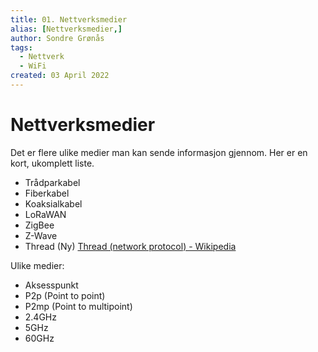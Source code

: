 ```yaml
---
title: 01. Nettverksmedier
alias: [Nettverksmedier,]
author: Sondre Grønås
tags:
  - Nettverk
  - WiFi
created: 03 April 2022
---
```

# Nettverksmedier
Det er flere ulike medier man kan sende informasjon gjennom. Her er en kort, ukomplett liste.

- Trådparkabel
- Fiberkabel
- Koaksialkabel
- LoRaWAN
- ZigBee
- Z-Wave
- Thread (Ny) [Thread (network protocol) - Wikipedia](https://en.wikipedia.org/wiki/Thread_(network_protocol))

Ulike medier:

- Aksesspunkt
- P2p (Point to point)
- P2mp (Point to multipoint)
- 2.4GHz
- 5GHz
- 60GHz
